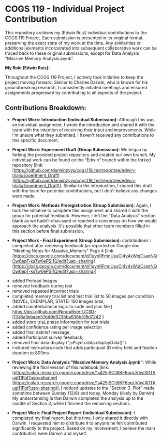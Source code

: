 # COGS 119 - Individual Project Contribution
This repository archives my (Edwin Ruiz) individual contributions to the COGS 119 Project. Each submission is presented in its original format, preserving the exact state of my work at the time. Any similarities or additional elements incorporated into subsequent collaborative work can be traced back to these original submissions, except for Data Analysis "Massive Memory Analysis.ipynb".


**My Role (Edwin Ruiz):**

Throughout the COGS 119 Project, I actively took initiative to keep the project moving forward. Similar to Charles Darwin, who is known for his groundbreaking research, I consistently initiated meetings and ensured assignments progressed by contributing to all aspects of the project. 

## Contributions Breakdown:

* **Project Work: Introduction (Individual Submission):** Although this was an individual assignment, I wrote the introduction and shared it with the team with the intention of receiving their input and improvements. While I'm unsure what they submitted, I haven't received any contributions to this specific document.

* **Project Work: Experiment Draft (Group Submission):** We began by forking the provided project repository and created our own branch. My individual work can be found on the "Edwin" branch within the forked repository [link: [https://github.com/darwinzyyu/cogs119_testrepo/tree/edwin-trials/Experiment_Draft](https://github.com/darwinzyyu/cogs119_testrepo/tree/edwin-trials/Experiment_Draft)]. Similar to the introduction, I shared this draft with the team for potential contributions, but I don't believe any changes were made.
  
* **Project Work: Methods Preregistration (Group Submission):** Again, I took the initiative to complete this assignment and shared it with the group for potential feedback. However, I left the "Data Analysis" section blank as we hadn't discussed or reached a consensus on how we would approach the analysis. It's possible that other team members filled in this section before final submission.

* **Project Work - Final Experiment (Group Submission):**  contributions I completed after receiving feedback (as reported on Google doc "Meeting Notes for Massive_Memory" Page 4 [link: [https://docs.google.com/document/d/1uynRFmnUuxCl4y4xWxjCsanNQOw6epT-ksTw0ePSl1Q/edit?usp=sharing](https://docs.google.com/document/d/1uynRFmnUuxCl4y4xWxjCsanNQOw6epT-ksTw0ePSl1Q/edit?usp=sharing)]
- added Preload Images
- removed feedback during test 
- removed repeated incorrect trials 
- completed memory trial list and test trial list to 50 images per condition (NOVEL, EXEMPLAR, STATE) 150 images total, 
- added counterbalance logic to code and json file [ https://gist.github.com/NeuraByte-UCSD-ITS/6a5ebaee57d49d0235ba938b518d7242 ] 
- added store trial_phase information for test trials
- added confidence rating per image selection 
- added final debrief message, 
- added Participant survey feedback,
- removed final data display ("jsPsych.data.displayData()")
- included instructors code that adds participant ID entry field and fixation duration to 800ms
  
* **Project Work: Data Analysis "Massive Memory Analysis.ipynb"**:  While reviewing the final version of this notebook [link: [https://colab.research.google.com/drive/1s425jSClt8KF6oqUVIwIXOTAugl11Fbf?usp=sharing](https://colab.research.google.com/drive/1s425jSClt8KF6oqUVIwIXOTAugl11Fbf?usp=sharing)], I noticed updates to the "Section 3. Plot" made sometime between Sunday (12/8) and today, Monday (likely by Darwin). My understanding is that Darwin completed the analysis up to the middle of Section 3, while I finished the remaining sections.

  
* **Project Work: Final Project Report (Individual Submission):** I completed my final report, but this time, I only shared it directly with Darwin. I requested him to distribute it to anyone he felt contributed significantly to the project. Based on my involvement, I believe the main contributors were Darwin and myself.
